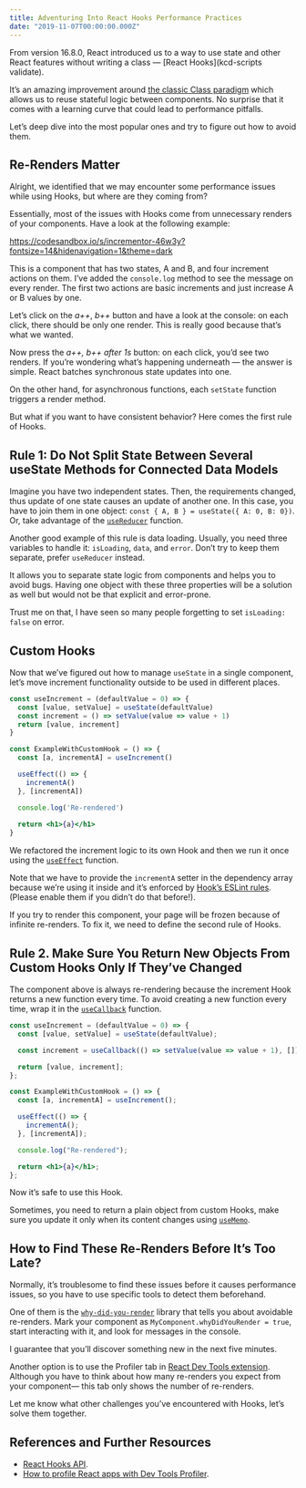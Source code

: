 ```yaml
---
title: Adventuring Into React Hooks Performance Practices
date: "2019-11-07T00:00:00.000Z"
---
```


From version 16.8.0, React introduced us to a way to use state and other React features without writing a class — [React Hooks](kcd-scripts validate).

It’s an amazing improvement around [the classic Class paradigm](https://reactjs.org/docs/react-component.html) which allows us to reuse stateful logic between components. No surprise that it comes with a learning curve that could lead to performance pitfalls.

Let’s deep dive into the most popular ones and try to figure out how to avoid them.

## Re-Renders Matter
Alright, we identified that we may encounter some performance issues while using Hooks, but where are they coming from?

Essentially, most of the issues with Hooks come from unnecessary renders of your components. Have a look at the following example:

https://codesandbox.io/s/incrementor-46w3y?fontsize=14&hidenavigation=1&theme=dark

This is a component that has two states, A and B, and four increment actions on them. I’ve added the `console.log` method to see the message on every render. The first two actions are basic increments and just increase A or B values by one.

Let’s click on the *a++*, *b++* button and have a look at the console: on each click, there should be only one render. This is really good because that’s what we wanted.

Now press the *a++, b++ after 1s* button: on each click, you’d see two renders. If you’re wondering what’s happening underneath — the answer is simple.
React batches synchronous state updates into one.

On the other hand, for asynchronous functions, each `setState` function triggers a render method.

But what if you want to have consistent behavior? Here comes the first rule of Hooks.

## Rule 1: Do Not Split State Between Several useState Methods for Connected Data Models

Imagine you have two independent states. Then, the requirements changed, thus update of one state causes an update of another one.
In this case, you have to join them in one object: `const { A, B } = useState({ A: 0, B: 0})`. Or, take advantage of the [`useReducer`](https://reactjs.org/docs/hooks-reference.html#usereducer) function.

Another good example of this rule is data loading. Usually, you need three variables to handle it: `isLoading`, `data`, and `error`. Don’t try to keep them separate, prefer `useReducer` instead.

It allows you to separate state logic from components and helps you to avoid bugs. Having one object with these three properties will be a solution as well but would not be that explicit and error-prone.

Trust me on that, I have seen so many people forgetting to set `isLoading: false` on error.

## Custom Hooks
Now that we’ve figured out how to manage `useState` in a single component, let’s move increment functionality outside to be used in different places.

```jsx
const useIncrement = (defaultValue = 0) => {
  const [value, setValue] = useState(defaultValue)
  const increment = () => setValue(value => value + 1)
  return [value, increment]
}

const ExampleWithCustomHook = () => {
  const [a, incrementA] = useIncrement()

  useEffect(() => {
    incrementA()
  }, [incrementA])

  console.log('Re-rendered')
  
  return <h1>{a}</h1>
}
```

We refactored the increment logic to its own Hook and then we run it once using the [`useEffect`](https://reactjs.org/docs/hooks-reference.html#useeffect) function.

Note that we have to provide the `incrementA` setter in the dependency array because we’re using it inside and it’s enforced by [Hook’s ESLint rules](https://www.npmjs.com/package/eslint-plugin-react-hooks). (Please enable them if you didn’t do that before!).

If you try to render this component, your page will be frozen because of infinite re-renders. To fix it, we need to define the second rule of Hooks.

## Rule 2. Make Sure You Return New Objects From Custom Hooks Only If They’ve Changed

The component above is always re-rendering because the increment Hook returns a new function every time. To avoid creating a new function every time, wrap it in the [`useCallback`](https://reactjs.org/docs/hooks-reference.html#usecallback) function.

```jsx
const useIncrement = (defaultValue = 0) => {
  const [value, setValue] = useState(defaultValue);

  const increment = useCallback(() => setValue(value => value + 1), []);

  return [value, increment];
};

const ExampleWithCustomHook = () => {
  const [a, incrementA] = useIncrement();

  useEffect(() => {
    incrementA();
  }, [incrementA]);

  console.log("Re-rendered");

  return <h1>{a}</h1>;
};
```

Now it’s safe to use this Hook.

Sometimes, you need to return a plain object from custom Hooks, make sure you update it only when its content changes using [`useMemo`](https://reactjs.org/docs/hooks-reference.html#usememo).

## How to Find These Re-Renders Before It’s Too Late?

Normally, it’s troublesome to find these issues before it causes performance issues, so you have to use specific tools to detect them beforehand.

One of them is the [`why-did-you-render`](https://github.com/welldone-software/why-did-you-render) library that tells you about avoidable re-renders. Mark your component as `MyComponent.whyDidYouRender = true`, start interacting with it, and look for messages in the console.

I guarantee that you’ll discover something new in the next five minutes.

Another option is to use the Profiler tab in [React Dev Tools extension](https://github.com/facebook/react/tree/master/packages/react-devtools). Although you have to think about how many re-renders you expect from your component— this tab only shows the number of re-renders.

Let me know what other challenges you’ve encountered with Hooks, let’s solve them together.

## References and Further Resources

- [React Hooks API](https://reactjs.org/docs/hooks-reference.html).
- [How to profile React apps with Dev Tools Profiler](https://kentcdodds.com/blog/profile-a-react-app-for-performance/).
